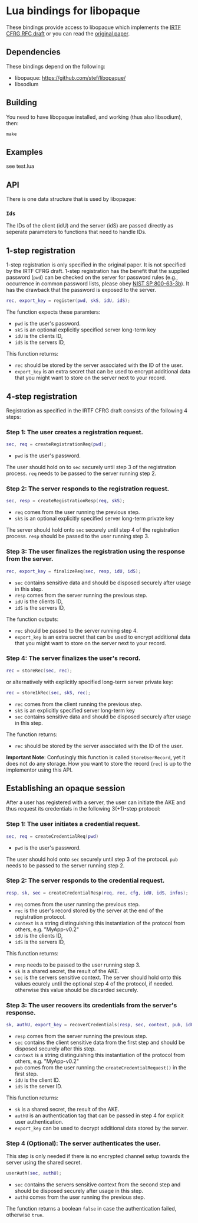 # Lua bindings for libopaque

These bindings provide access to libopaque which implements the
[IRTF CFRG RFC draft](https://github.com/cfrg/draft-irtf-cfrg-opaque)
or you can read the [original paper](https://eprint.iacr.org/2018/163).

## Dependencies

These bindings depend on the following:
 - libopaque: https://github.com/stef/libopaque/
 - libsodium

## Building

You need to have libopaque installed, and working (thus also libsodium), then:

```
make
```

## Examples

see test.lua

## API

There is one data structure that is used by libopaque:

### `Ids`

The IDs of the client (idU) and the server (idS) are passed directly
as seperate parameters to functions that need to handle IDs.

## 1-step registration

1-step registration is only specified in the original paper. It is not
specified by the IRTF CFRG draft. 1-step registration has the benefit
that the supplied password (`pwd`) can be checked on the server for
password rules (e.g., occurrence in common password lists, please obey
[NIST SP
800-63-3b](https://pages.nist.gov/800-63-3/sp800-63b.html#memsecret)). It
has the drawback that the password is exposed to the server.

```lua
rec, export_key = register(pwd, skS, idU, idS);
```

The function expects these paramters:

 - `pwd` is the user's password.
 - `skS` is an optional explicitly specified server long-term key
 - `idU` is the clients ID,
 - `idS` is the servers ID,

This function returns:

 - `rec` should be stored by the server associated with the ID of the user.
 - `export_key` is an extra secret that can be used to encrypt
   additional data that you might want to store on the server next to
   your record.

## 4-step registration

Registration as specified in the IRTF CFRG draft consists of the
following 4 steps:

### Step 1: The user creates a registration request.

```lua
sec, req = createRegistrationReq(pwd);
```

- `pwd` is the user's password.

The user should hold on to `sec` securely until step 3 of the
registration process. `req` needs to be passed to the server running
step 2.

### Step 2: The server responds to the registration request.

```lua
sec, resp = createRegistrationResp(req, skS);
```

 - `req` comes from the user running the previous step.
 - `skS` is an optional explicitly specified server long-term private key

The server should hold onto `sec` securely until step 4 of the registration process.
`resp` should be passed to the user running step 3.

### Step 3: The user finalizes the registration using the response from the server.

```lua
rec, export_key = finalizeReq(sec, resp, idU, idS);
```

 - `sec` contains sensitive data and should be disposed securely after usage in this step.
 - `resp` comes from the server running the previous step.
 - `idU` is the clients ID,
 - `idS` is the servers ID,

The function outputs:

 - `rec` should be passed to the server running step 4.
 - `export_key` is an extra secret that can be used to encrypt
   additional data that you might want to store on the server next to
   your record.

### Step 4: The server finalizes the user's record.

```lua
rec = storeRec(sec, rec);
```

or alternatively with explicitly specified long-term server private key:

```lua
rec = store1kRec(sec, skS, rec);
```

 - `rec` comes from the client running the previous step.
 - `skS` is an explicitly specified server long-term key
 - `sec` contains sensitive data and should be disposed securely after usage in this step.

The function returns:

 - `rec` should be stored by the server associated with the ID of the user.

**Important Note**: Confusingly this function is called `StoreUserRecord`, yet it
does not do any storage. How you want to store the record (`rec`) is up
to the implementor using this API.

## Establishing an opaque session

After a user has registered with a server, the user can initiate the
AKE and thus request its credentials in the following 3(+1)-step protocol:

### Step 1: The user initiates a credential request.

```lua
sec, req = createCredentialReq(pwd)
```

 - `pwd` is the user's password.

The user should hold onto `sec` securely until step 3 of the protocol.
`pub` needs to be passed to the server running step 2.

### Step 2: The server responds to the credential request.

```lua
resp, sk, sec = createCredentialResp(req, rec, cfg, idU, idS, infos);
```

 - `req` comes from the user running the previous step.
 - `rec` is the user's record stored by the server at the end of the registration protocol.
 - `context` is a string distinguishing this instantiation of the protocol from others, e.g. "MyApp-v0.2"
 - `idU` is the clients ID,
 - `idS` is the servers ID,

This function returns:

 - `resp` needs to be passed to the user running step 3.
 - `sk` is a shared secret, the result of the AKE.
 - `sec` is the servers sensitive context. The server should hold onto
   this values ecurely until the optional step 4 of the protocol, if
   needed. otherwise this value should be discarded securely.

### Step 3: The user recovers its credentials from the server's response.

```lua
sk, authU, export_key = recoverCredentials(resp, sec, context, pub, idU, idS);
```

 - `resp` comes from the server running the previous step.
 - `sec` contains the client sensitive data from the first step and
   should be disposed securely after this step.
 - `context` is a string distinguishing this instantiation of the protocol from others, e.g. "MyApp-v0.2"
 - `pub` comes from the user running the `createCredentialRequest()` in the first step.
 - `idU` is the client ID.
 - `idS` is the server ID.

This function returns:

 - `sk` is a shared secret, the result of the AKE.
 - `authU` is an authentication tag that can be passed in step 4 for
   explicit user authentication.
 - `export_key` can be used to decrypt additional data stored by the server.

### Step 4 (Optional): The server authenticates the user.

This step is only needed if there is no encrypted channel setup
towards the server using the shared secret.

```lua
userAuth(sec, authU);
```

 - `sec` contains the servers sensitive context from the second step
   and should be disposed securely after usage in this step.
 - `authU` comes from the user running the previous step.

The function returns a boolean `false` in case the authentication
failed, otherwise `true`.

